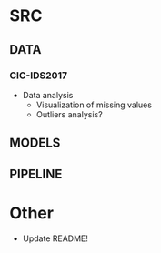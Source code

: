 # SRC

## DATA

### CIC-IDS2017


- Data analysis
    - Visualization of missing values
    - Outliers analysis?

## MODELS

## PIPELINE

# Other

- Update README!
